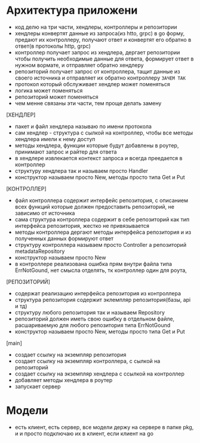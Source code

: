 # Архитектура приложени
- код делю на три части, хендлеры, контроллеры и репозитории
- хендлеры конвертят данные из запроса(из htto, grpc) в go форму, предают их контроллеру, получают ответ и конвертят его обратно в ответ(в протоколы http, grpc)
- контроллер получает запрос из хендлера, дергает репозитории чтобы получить необходимые данные для ответа, формирует ответ в нужном вормате, и отправляет обратно хендлеру
- репозиторий получает запрос от контроллера, тащит данные из своего источника и отправляет их обратно контроллеру
`ЗАЧЕМ ТАК`
- протокол который обслуживает хендлер может поменяться
- логика может поменяться
- репозиторий может поменяться
- чем менне связаны эти части, тем проще делать замену

[ХЕНДЛЕР]
- пакет и файл хендлера называю по имени протокола 
- сам хендлер - структура с сылкой на контроллер, чтобы все методы хендлера имели к нему доступ
- методы хендлера, функции которые будут добавлены в роутер, принимают запрос и райтер для ответа
- в хендлере извлекается контекст запроса и всегда преедается в контроллер
- структуру хендлера так и называем просто Handler
- конструктор называем просто New, методы просто типа Get и Put

[КОНТРОЛЛЕР]
- файл контроллера содержит интерфейс репозитория, с описанием всех функций которые должен предоставить репозиторий, не зависимо от источника
- сама структура контроллера содержит в себе репозиторий как тип интерфейса репозитория, жестко не привязывается
- методы контроллера дергают методы интерфейса репозитория и из полученных данных формируют ответ
- структуру контроллера называем просто Controller а репозиторий metadataRepository
- конструктор называем просто New
- в контроллере реализована ошибка прям внутри файла типа ErrNotGound, нет смысла отделять, тк контроллер один для роута,

[РЕПОЗИТОРИЙ]
- содержат реализацию интерфейса репозитория из контроллера
- структура репозитория содержит эклемпляр репозитория(базы, api и тд)
- структуру любого репозитория так и называем Repository
- репозиторий должен иметь свою ошибку в отдельном файле, расшариваемую для любого репозитория типа ErrNotGound
- конструктор называем просто New, методы просто типа Get и Put

[main]
- создает ссылку на экземпляр репозитория
- создает ссылку на экземпляр контроллера, с сылкой на репозиторий
- создает ссылку на экземпляр хендлера с ссылкой на контроллер
- добавляет методы хендлера в роутер
- запускает сервер


# Модели
- есть клиент, есть сервер, все модели держу на сервере в папке pkg, и и просто подключаю их в клиент, если клиент на go